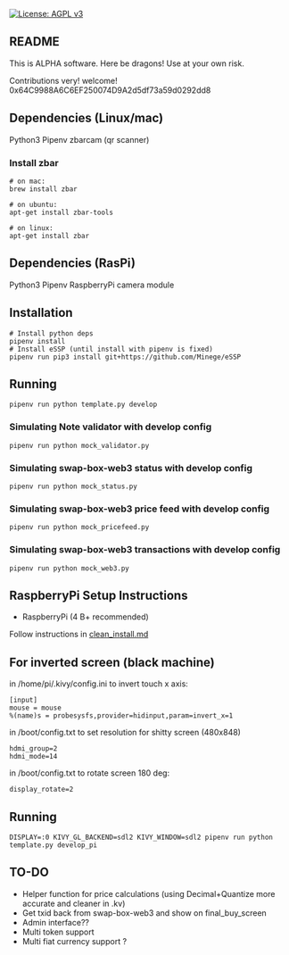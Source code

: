 [![License: AGPL v3](https://img.shields.io/badge/License-AGPL%20v3-blue.svg)](https://www.gnu.org/licenses/agpl-3.0)

README
------

This is ALPHA software.  Here be dragons!  Use at your own risk.

Contributions very! welcome!  0x64C9988A6C6EF250074D9A2d5df73a59d0292dd8

Dependencies (Linux/mac)
------------

Python3
Pipenv
zbarcam (qr scanner)

### Install zbar
```
# on mac:
brew install zbar

# on ubuntu:
apt-get install zbar-tools

# on linux:
apt-get install zbar
```

Dependencies (RasPi)
------------

Python3
Pipenv
RaspberryPi camera module

Installation
------------
```
# Install python deps
pipenv install
# Install eSSP (until install with pipenv is fixed)
pipenv run pip3 install git+https://github.com/Minege/eSSP
```

Running
-------
```
pipenv run python template.py develop
```

### Simulating Note validator with develop config
```
pipenv run python mock_validator.py
```

### Simulating swap-box-web3 status with develop config
```
pipenv run python mock_status.py
```

### Simulating swap-box-web3 price feed with develop config
```
pipenv run python mock_pricefeed.py
```

### Simulating swap-box-web3 transactions with develop config
```
pipenv run python mock_web3.py
```

RaspberryPi Setup Instructions
------------------------------

*   RaspberryPi (4 B+ recommended)

Follow instructions in [clean_install.md](./clean_install.md)

For inverted screen (black machine)
-------------------

in /home/pi/.kivy/config.ini to invert touch x axis:

    [input]
    mouse = mouse
    %(name)s = probesysfs,provider=hidinput,param=invert_x=1

in /boot/config.txt to set resolution for shitty screen (480x848)

    hdmi_group=2
    hdmi_mode=14

in /boot/config.txt to rotate screen 180 deg:

    display_rotate=2

Running
-------
```
DISPLAY=:0 KIVY_GL_BACKEND=sdl2 KIVY_WINDOW=sdl2 pipenv run python template.py develop_pi
```

TO-DO
-----
- Helper function for price calculations (using Decimal+Quantize more accurate and cleaner in .kv)
- Get txid back from swap-box-web3 and show on final_buy_screen
- Admin interface??
- Multi token support
- Multi fiat currency support ?
